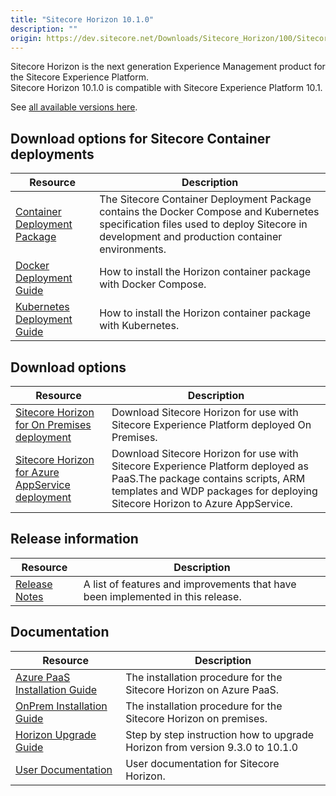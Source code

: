 ```yaml
---
title: "Sitecore Horizon 10.1.0"
description: ""
origin: https://dev.sitecore.net/Downloads/Sitecore_Horizon/100/Sitecore_Horizon_1010
---
```


Sitecore Horizon is the next generation Experience Management product for the Sitecore Experience Platform.\
Sitecore Horizon 10.1.0 is compatible with Sitecore Experience Platform 10.1.
 
See [all available versions here](/downloads/Sitecore_Horizon).  

## Download options for Sitecore Container deployments

 | Resource | Description |
 | --- | --- |
 | [Container Deployment Package](https://github.com/Sitecore/container-deployment/releases/tag/horizon%2F10.1.0.02700) | The Sitecore Container Deployment Package contains the Docker Compose and Kubernetes specification files used to deploy Sitecore in development and production container environments. |
 | [Docker Deployment Guide](https://scdp.blob.core.windows.net/downloads/Sitecore%20Horizon/100/Sitecore%20Horizon%201010/Secure/Docker_deployment_guide_for_Sitecore_Horizon_10_1-en.pdf) | How to install the Horizon container package with Docker Compose. |
 | [Kubernetes Deployment Guide](https://scdp.blob.core.windows.net/downloads/Sitecore%20Horizon/100/Sitecore%20Horizon%201010/Secure/Kubernetes_deployment_guide_for_Sitecore_Horizon_10_1-en.pdf) | How to install the Horizon container package with Kubernetes. |

## Download options

 | Resource | Description |
 | --- | --- |
 | [Sitecore Horizon for On Premises deployment](https://scdp.blob.core.windows.net/downloads/Sitecore%20Horizon/100/Sitecore%20Horizon%201010/Secure/Sitecore%20Horizon%2010.1.0%20rev.%2002700.zip) | Download Sitecore Horizon for use with Sitecore Experience Platform deployed On Premises. |
 | [Sitecore Horizon for Azure AppService deployment](https://scdp.blob.core.windows.net/downloads/Sitecore%20Horizon/100/Sitecore%20Horizon%201010/Secure/Sitecore%20Horizon%20for%20Azure%2010.1.0%20rev.%2002700.zip) | Download Sitecore Horizon for use with Sitecore Experience Platform deployed as PaaS.The package contains scripts, ARM templates and WDP packages for deploying Sitecore Horizon to Azure AppService. |

## Release information

 | Resource | Description |
 | --- | --- |
 | [Release Notes](/downloads/Sitecore_Horizon/100/Sitecore_Horizon_1010/Release_Notes) | A list of features and improvements that have been implemented in this release. |

## Documentation

 | Resource | Description |
 | --- | --- |
 | [Azure PaaS Installation Guide](https://scdp.blob.core.windows.net/downloads/Sitecore%20Horizon/100/Sitecore%20Horizon%201010/Secure/Azure%20Deployment%20Guide%20-%20Horizon%2010_1.pdf) | The installation procedure for the Sitecore Horizon on Azure PaaS. |
 | [OnPrem Installation Guide](https://scdp.blob.core.windows.net/downloads/Sitecore%20Horizon/100/Sitecore%20Horizon%201010/Secure/On-prem%20Installation%20Guide%20-%20Horizon%2010_1.pdf) | The installation procedure for the Sitecore Horizon on premises. |
 | [Horizon Upgrade Guide](https://scdp.blob.core.windows.net/downloads/Sitecore%20Horizon/100/Sitecore%20Horizon%201010/Secure/Horizon_Upgrade_Guide_10.1.0.pdf) | Step by step instruction how to upgrade Horizon from version 9.3.0 to 10.1.0 |
 | [User Documentation](https://doc.sitecore.com/users/101/sitecore-experience-platform/en/horizon.html) | User documentation for Sitecore Horizon. |